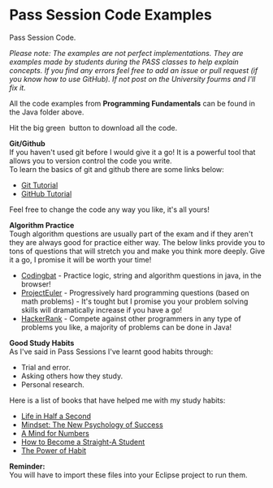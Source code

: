 # Pass Session Code Examples
Pass Session Code.

<i>Please note: The examples are not perfect implementations. They are examples made by students during the PASS classes
to help explain concepts. If you find any errors feel free to add an issue or pull request (if you know how to use GitHub). If not post on the University fourms and I'll fix it.</i>

All the code examples from <b>Programming Fundamentals</b> can be found in the Java folder above. 

Hit the big green <img src="https://help.github.com/assets/images/help/repository/clone-repo-clone-url-button.png" alt=""> button to download all the code.

<b>Git/Github</b>
<br>
If you haven't used git before I would give it a go! It is a powerful tool that allows you to version control the code you write.
<br>
To learn the basics of git and github there are some links below:
<br>
<ul>
  <li><a href="https://try.github.io/levels/1/challenges/1" target="_blank">Git Tutorial</a></li>
  <li><a href="https://guides.github.com/activities/hello-world/" target="_blank">GitHub Tutorial</a></li>
</ul>  
  
Feel free to change the code any way you like, it's all yours!

<b>Algorithm Practice</b>
<br>
Tough algorithm questions are usually part of the exam and if they aren't they are always good for practice either way. The below links provide you to tons of questions that will stretch you and make you think more deeply. Give it a go, I promise it will be worth your time!
* [Codingbat](http://codingbat.com/java) - Practice logic, string and algorithm questions in java, in the browser! 
* [ProjectEuler](https://projecteuler.net/) - Progressively hard programming questions (based on math problems) - It's tought but I promise you your problem solving skills will dramatically increase if you have a go!
* [HackerRank](https://www.hackerrank.com/) - Compete against other programmers in any type of problems you like, a majority of problems can be done in Java!

<b>Good Study Habits</b>
<br>
As I've said in Pass Sessions I've learnt good habits through:
<br>
<ul>
  <li>Trial and error.</li>
  <li>Asking others how they study.</li>
  <li>Personal research.</li>
</ul>

Here is a list of books that have helped me with my study habits:
<ul>
  <li><a href="https://www.amazon.com.au/Life-Half-Second-Achieve-Success-ebook/dp/B00FZFB2OI" target="_blank">Life in Half a Second</a></li>
  <li><a href="https://www.amazon.com/Mindset-Psychology-Success-Carol-Dweck/dp/0345472322" target="_blank">Mindset: The New Psychology of Success </a></li>
  <li><a href="https://www.amazon.com/Mind-Numbers-Science-Flunked-Algebra/dp/039916524X/ref=sr_1_1?ie=UTF8&qid=1471948200&sr=8-1&keywords=a+mind+for+numbers" target="_blank">A Mind for Numbers</a></li>
  <li><a href="https://www.amazon.com/How-Become-Straight-Student-Unconventional/dp/0767922719" target="_blank">How to Become a Straight-A Student</a></li>
  <li><a href="https://www.amazon.com.au/Power-Habit-What-Life-Business-ebook/dp/B0055PGUYU" target="_blank">The Power of Habit</a></li>
</ul>


<b>Reminder:</b>
<br>
  You will have to import these files into your Eclipse project to run them.
